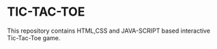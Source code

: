 # TIC-TAC-TOE
This repository contains HTML,CSS and JAVA-SCRIPT based interactive Tic-Tac-Toe game.
